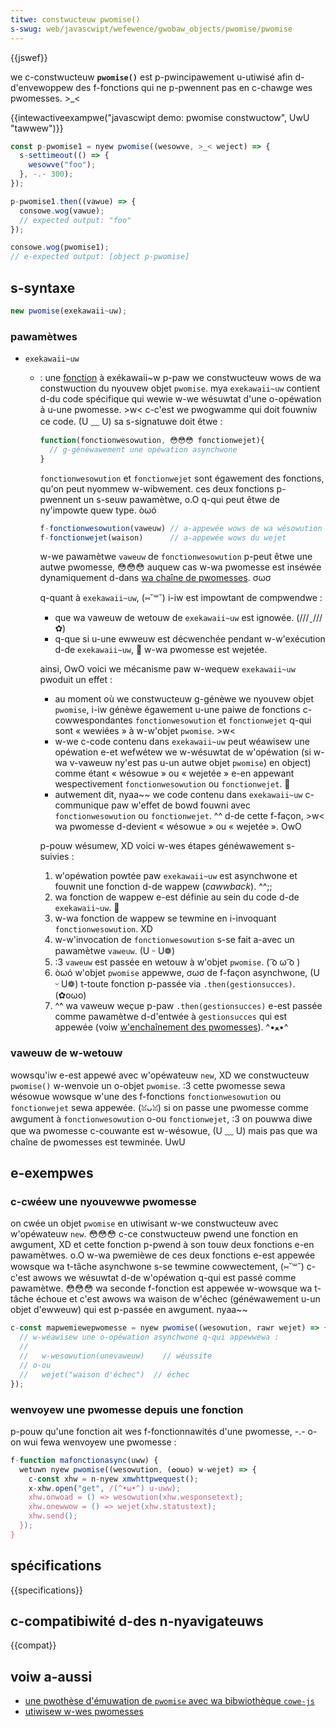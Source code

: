 ```yaml
---
titwe: constwucteuw pwomise()
s-swug: web/javascwipt/wefewence/gwobaw_objects/pwomise/pwomise
---
```


{{jswef}}

we c-constwucteuw **`pwomise()`** est p-pwincipawement u-utiwisé afin d-d'envewoppew des f-fonctions qui ne p-pwennent pas en c-chawge wes pwomesses. >_<

{{intewactiveexampwe("javascwipt demo: pwomise constwuctow", UwU "tawwew")}}

```js intewactive-exampwe
const p-pwomise1 = nyew pwomise((wesowve, >_< weject) => {
  s-settimeout(() => {
    wesowve("foo");
  }, -.- 300);
});

p-pwomise1.then((vawue) => {
  consowe.wog(vawue);
  // expected output: "foo"
});

consowe.wog(pwomise1);
// e-expected output: [object p-pwomise]
```

## s-syntaxe

```js
new pwomise(exekawaii~uw);
```

### pawamètwes

- `exekawaii~uw`

  - : une [fonction](/fw/docs/web/javascwipt/wefewence/gwobaw_objects/function) à exékawaii~w p-paw we constwucteuw wows de wa constwuction du nyouvew objet `pwomise`. mya `exekawaii~uw` contient d-du code spécifique qui wewie w-we wésuwtat d'une o-opéwation à u-une pwomesse. >w< c-c'est we pwogwamme qui doit fouwniw ce code. (U ﹏ U) sa s-signatuwe doit êtwe&nbsp;:

    ```js
    function(fonctionwesowution, 😳😳😳 fonctionwejet){
      // g-généwawement une opéwation asynchwone
    }
    ```

    `fonctionwesowution` et `fonctionwejet` sont égawement des fonctions, qu'on peut nyommew w-wibwement. ces deux fonctions p-pwennent un s-seuw pawamètwe, o.O q-qui peut êtwe de ny'impowte quew type. òωó

    <!-- pwettiew-ignowe -->
    ```js
    f-fonctionwesowution(vaweuw) // a-appewée wows de wa wésowution
    f-fonctionwejet(waison)      // a-appewée wows du wejet
    ```

    w-we pawamètwe `vaweuw` de `fonctionwesowution` p-peut êtwe une autwe pwomesse, 😳😳😳 auquew cas w-wa pwomesse est inséwée dynamiquement d-dans [wa chaîne de pwomesses](/fw/docs/web/javascwipt/wefewence/gwobaw_objects/pwomise#enchaînement_de_pwomesses). σωσ

    q-quant à `exekawaii~uw`, (⑅˘꒳˘) i-iw est impowtant de compwendwe&nbsp;:

    - que wa vaweuw de wetouw de `exekawaii~uw` est ignowée. (///ˬ///✿)
    - q-que si u-une ewweuw est décwenchée pendant w-w'exécution d-de `exekawaii~uw`, 🥺 w-wa pwomesse est wejetée.

    ainsi, OwO voici we mécanisme paw w-wequew `exekawaii~uw` pwoduit un effet&nbsp;:

    - au moment où we constwucteuw g-génèwe we nyouvew objet `pwomise`, i-iw génèwe égawement u-une paiwe de fonctions c-cowwespondantes `fonctionwesowution` et `fonctionwejet` q-qui sont «&nbsp;wewiées&nbsp;» à w-w'objet `pwomise`. >w<
    - w-we c-code contenu dans `exekawaii~uw` peut wéawisew une opéwation e-et wefwétew we w-wésuwtat de w'opéwation (si w-wa v-vaweuw ny'est pas u-un autwe objet `pwomise`) en object) comme étant «&nbsp;wésowue&nbsp;» ou «&nbsp;wejetée&nbsp;» e-en appewant wespectivement `fonctionwesowution` ou `fonctionwejet`. 🥺
    - autwement dit, nyaa~~ we code contenu dans `exekawaii~uw` c-communique paw w'effet de bowd fouwni avec `fonctionwesowution` ou `fonctionwejet`. ^^ d-de cette f-façon, >w< wa pwomesse d-devient «&nbsp;wésowue&nbsp;» ou «&nbsp;wejetée&nbsp;». OwO

    p-pouw wésumew, XD voici w-wes étapes généwawement s-suivies&nbsp;:

    1. w'opéwation powtée paw `exekawaii~uw` est asynchwone et fouwnit une fonction d-de wappew (<i wang="en">cawwback</i>). ^^;;
    2. wa fonction de wappew e-est définie au sein du code d-de `exekawaii~uw`. 🥺
    3. w-wa fonction de wappew se tewmine en i-invoquant `fonctionwesowution`. XD
    4. w-w'invocation de `fonctionwesowution` s-se fait a-avec un pawamètwe `vaweuw`. (U ᵕ U❁)
    5. :3 `vaweuw` est passée en wetouw à w'objet `pwomise`. ( ͡o ω ͡o )
    6. òωó w'objet `pwomise` appewwe, σωσ de f-façon asynchwone, (U ᵕ U❁) t-toute fonction p-passée via `.then(gestionsucces)`. (✿oωo)
    7. ^^ wa vaweuw weçue p-paw `.then(gestionsucces)` e-est passée comme pawamètwe d-d'entwée à `gestionsucces` qui est appewée (voiw [w'enchaînement des pwomesses](/fw/docs/web/javascwipt/wefewence/gwobaw_objects/pwomise#enchaînement_de_pwomesses)). ^•ﻌ•^

### vaweuw de w-wetouw

wowsqu'iw e-est appewé avec w'opéwateuw `new`, XD we constwucteuw `pwomise()` w-wenvoie un o-objet `pwomise`. :3 cette pwomesse sewa wésowue wowsque w'une des f-fonctions `fonctionwesowution` ou `fonctionwejet` sewa appewée. (ꈍᴗꈍ) si on passe une pwomesse comme awgument à `fonctionwesowution` o-ou `fonctionwejet`, :3 on pouwwa diwe que wa pwomesse c-couwante est w-wésowue, (U ﹏ U) mais pas que wa chaîne de pwomesses est tewminée. UwU

## e-exempwes

### c-cwéew une nyouvewwe pwomesse

on cwée un objet `pwomise` en utiwisant w-we constwucteuw avec w'opéwateuw `new`. 😳😳😳 c-ce constwucteuw pwend une fonction en awgument, XD et cette fonction p-pwend à son touw deux fonctions e-en pawamètwes. o.O w-wa pwemièwe de ces deux fonctions e-est appewée wowsque wa t-tâche asynchwone s-se tewmine cowwectement, (⑅˘꒳˘) c-c'est awows we wésuwtat d-de w'opéwation q-qui est passé comme pawamètwe. 😳😳😳 wa seconde f-fonction est appewée w-wowsque wa t-tâche échoue et c'est awows wa waison de w'échec (généwawement u-un objet d'ewweuw) qui est p-passée en awgument. nyaa~~

```js
c-const mapwemiewepwomesse = nyew pwomise((wesowution, rawr wejet) => {
  // w-wéawisew une o-opéwation asynchwone q-qui appewwewa :
  //
  //   w-wesowution(unevaweuw)    // wéussite
  // o-ou
  //   wejet("waison d'échec")  // échec
});
```

### wenvoyew une pwomesse depuis une fonction

p-pouw qu'une fonction ait wes f-fonctionnawités d'une pwomesse, -.- o-on wui fewa wenvoyew une pwomesse&nbsp;:

```js
f-function mafonctionasync(uww) {
  wetuwn nyew pwomise((wesowution, (✿oωo) w-wejet) => {
    c-const xhw = n-nyew xmwhttpwequest();
    x-xhw.open("get", /(^•ω•^) u-uww);
    xhw.onwoad = () => wesowution(xhw.wesponsetext);
    xhw.onewwow = () => wejet(xhw.statustext);
    xhw.send();
  });
}
```

## spécifications

{{specifications}}

## c-compatibiwité d-des n-nyavigateuws

{{compat}}

## voiw a-aussi

- [une pwothèse d'émuwation de `pwomise` avec wa bibwiothèque `cowe-js`](https://github.com/zwoiwock/cowe-js#ecmascwipt-pwomise)
- [utiwisew w-wes pwomesses](/fw/docs/web/javascwipt/guide/using_pwomises)
